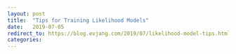 ```yaml
---
layout: post
title:  "Tips for Training Likelihood Models"
date:   2019-07-05
redirect_to: https://blog.evjang.com/2019/07/likelihood-model-tips.html
categories:
---
```

	